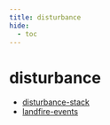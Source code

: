 ```yaml
---
title: disturbance
hide:
  - toc
---
```


# disturbance

- [disturbance-stack](/data-library/disturbance-stack.md)  
  <small></small>
- [landfire-events](/data-library/landfire-events.md)  
  <small></small>